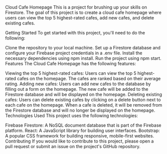 Cloud Cafe Homepage
This is a project for brushing up your skills on Firestore. The goal of this project is to create a cloud cafe homepage where users can view the top 5 highest-rated cafes, add new cafes, and delete existing cafes.

Getting Started
To get started with this project, you'll need to do the following:

Clone the repository to your local machine.
Set up a Firestore database and configure your Firebase project credentials in a .env file.
Install the necessary dependencies using npm install.
Run the project using npm start.
Features
The Cloud Cafe Homepage has the following features:

Viewing the top 5 highest-rated cafes: Users can view the top 5 highest-rated cafes on the homepage. The cafes are ranked based on their average rating.
Adding new cafes: Users can add new cafes to the database by filling out a form on the homepage. The new cafe will be added to the Firestore database and will be displayed on the homepage.
Deleting existing cafes: Users can delete existing cafes by clicking on a delete button next to each cafe on the homepage. When a cafe is deleted, it will be removed from the Firestore database and will no longer be displayed on the homepage.
Technologies Used
This project uses the following technologies:

Firebase Firestore: A NoSQL document database that is part of the Firebase platform.
React: A JavaScript library for building user interfaces.
Bootstrap: A popular CSS framework for building responsive, mobile-first websites.
Contributing
If you would like to contribute to this project, please open a pull request or submit an issue on the project's GitHub repository.